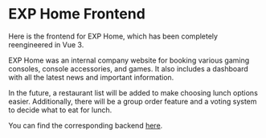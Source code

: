 # EXP Home Frontend
Here is the frontend for EXP Home, which has been completely reengineered in Vue 3.

EXP Home was an internal company website for booking various gaming consoles, console accessories, and games. It also includes a dashboard with all the latest news and important information.

In the future, a restaurant list will be added to make choosing lunch options easier. Additionally, there will be a group order feature and a voting system to decide what to eat for lunch.

You can find the corresponding backend [here](https://github.com/alixcja/home-backend).
